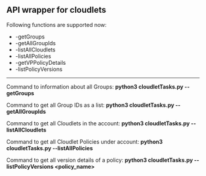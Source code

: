 API wrapper for cloudlets
-- 
<bold> Following functions are supported now:</bold>
* -getGroups
* -getAllGroupIds
* -listAllCloudlets
* -listAllPolicies
* -getVPPolicyDetails
* -listPolicyVersions

<hr></hr>
<p>
Command to information about all Groups:
<b>python3 cloudletTasks.py --getGroups </b>

Command to get all Group IDs as a list:
<b>python3 cloudletTasks.py --getAllGroupIds </b>

Command to get all Cloudlets in the account:
<b>python3 cloudletTasks.py --listAllCloudlets </b>

Command to get all Cloudlet Policies under account:
<b>python3 cloudletTasks.py --listAllPolicies </b>

Command to get all version details of a policy:
<b>python3 cloudletTasks.py --listPolicyVersions <policy_name> </b>

</p>
